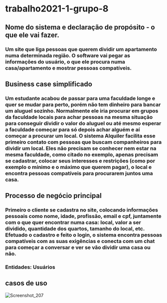 # trabalho2021-1-grupo-8


## Nome do sistema e declaração de propósito - o que ele vai fazer.
### Um site que liga pessoas que querem dividir um apartamento numa determinada região. O software vai pegar as informações do usuário, o que ele procura numa casa/apartamento e mostrar pessoas compatíveis.


## Business case simplificado
### Um estudante acabou de passar para uma faculdade longe e quer se mudar para perto, porém não tem dinheiro para bancar um aluguel sozinho. Normalmente ele iria procurar em grupos da faculdade locais para achar pessoas na mesma situação para conseguir dividir o valor do aluguel ou até mesmo esperar a faculdade começar para só depois achar alguém e aí começar a procurar um local. O sistema Alquiler facilita esse primeiro contato com pessoas que buscam companheiros para dividir um local. Eles não precisam se conhecer nem estar na mesma faculdade, como citado no exemplo, apenas precisam se cadastrar, colocar seus interesses e restrições (como por exemplo o mínimo e o máximo que querem pagar), o local e encontra pessoas compatíveis para procurarem juntos uma casa.


## Processo de negócio principal
### Primeiro o cliente se cadastra no site, colocando informações pessoais como nome, idade, profissão, email e cpf, juntamente com o que quer encontrar numa casa: local, valor a ser dividido, quantidade dos quartos, tamanho do local, etc. Efetuado o cadastro e feito o login, o sistema encontra pessoas compatíveis com as suas exigências e conecta com um chat para começar a conversar e ver se vão dividir uma casa ou não.
### Entidades: Usuários

##  casos de uso
![Screenshot_207](https://user-images.githubusercontent.com/66563631/127236622-10c4747d-6834-4b05-a9cb-8f6729cef09a.png)


